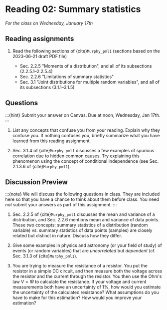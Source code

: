 # Reading 02: Summary statistics

*For the class on Wednesday, January 17th*

## Reading assignments

1. Read the following sections of {cite}`Murphy_pml1` (sections based on the 2023-06-21 draft PDF file)

   - Sec. 2.2.5 "Moments of a distribution", and all of its subsections (2.2.5.1–2.2.5.4)
   - Sec. 2.2.6 "Limitations of summary statistics"
   - Sec. 3.1 "Joint distributions for multiple random variables", and all of its subsections (3.1.1–3.1.5)

## Questions

:::{hint}
Submit your answer on Canvas. Due at noon, Wednesday, Jan 17th.
:::

1. List any concepts that confuse you from your reading. Explain why they confuse you.
   If nothing confuses you, briefly summarize what you have learned from this reading assignment.

2. Sec. 3.1.4 of {cite}`Murphy_pml1` discusses a few examples of spurious correlation due to hidden common causes.
   Try explaining this phenomenon using the concept of conditional independence (see Sec. 2.1.3.6 of {cite}`Murphy_pml1`).

## Discussion Preview

:::{note}
We will discuss the following questions in class. They are included here so that you have a chance to think about them before class.
You need _not_ submit your answers as part of this assignment.
:::

1. Sec. 2.2.5 of {cite}`Murphy_pml1` discusses the mean and variance of a distribution, and Sec. 2.2.6 mentions mean and variance of data points.
   These two concepts: summary statistics of a distribution (random variable) vs. summary statistics of data points (samples) are closely related but distinct in nature.
   Discuss how they differ.

2. Give some examples in physics and astronomy (or your field of study)
   of events (or random variables) that are *uncorrelated* but *dependent*
   (cf. Sec. 3.1.3 of {cite}`Murphy_pml1`).

3. You are trying to measure the resistance of a resistor.
   You put the resistor in a simple DC circuit, and then measure both the voltage across the resistor and the current through the resistor.
   You then use the Ohm's law $V=IR$ to calculate the resistance.
   If your voltage and current measurements both have an uncertainty of 1%, how would you estimate the uncertainty of the calculated resistance?
   What assumptions do you have to make for this estimation? How would you improve your estimation?
